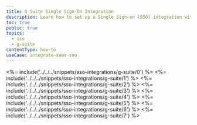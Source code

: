 ```yaml
---
title: G Suite Single Sign-On Integration
description: Learn how to set up a Single Sign-on (SSO) integration with G Suite and Auth0.
toc: true
public: true
topics:
  - sso
  - g-suite
contentType: how-to
useCase: integrate-saas-sso
---
```

<%= include('../../../snippets/sso-integrations/g-suite/0') %> 
<%= include('../../../snippets/sso-integrations/g-suite/1') %> 
<%= include('../../../snippets/sso-integrations/g-suite/2') %> 
<%= include('../../../snippets/sso-integrations/g-suite/3') %> 
<%= include('../../../snippets/sso-integrations/g-suite/4') %> 
<%= include('../../../snippets/sso-integrations/g-suite/5') %> 
<%= include('../../../snippets/sso-integrations/g-suite/6') %>
<%= include('../../../snippets/sso-integrations/g-suite/7') %>
